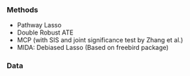 ### Methods
- Pathway Lasso
- Double Robust ATE
- MCP (with SIS and joint significance test by Zhang et al.)
- MIDA: Debiased Lasso (Based on freebird package)

### Data

